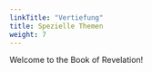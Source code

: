 ```yaml
---
linkTitle: "Vertiefung"
title: Spezielle Themen
weight: 7
---
```


Welcome to the Book of Revelation!

<!--more-->
